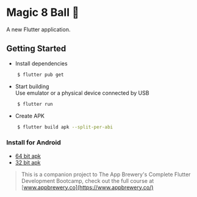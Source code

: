 # Magic 8 Ball 🎱

A new Flutter application.

## Getting Started
* Install dependencies
```sh
    $ flutter pub get
```

* Start building  
Use emulator or a physical device connected by USB
```sh
    $ flutter run
```

* Create APK
```sh
    $ flutter build apk --split-per-abi
```

### Install for Android
- [64 bit apk](https://www.github.com/raj-vora/magic-8-ball-flutter/blob/master/apks/magic-8-ball-arm64.apk?raw=true)
- [32 bit apk](https://www.github.com/raj-vora/magic-8-ball-flutter/blob/master/apks/magic-8-ball-armeabi.apk?raw=true)  

>This is a companion project to The App Brewery's Complete Flutter Development Bootcamp, check out the full course at [www.appbrewery.co](https://www.appbrewery.co/)
